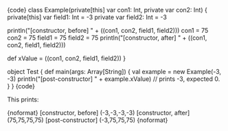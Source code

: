 {code}
class Example(private[this] var con1: Int, private var con2: Int) {
  private[this] var field1: Int = -3
  private var field2: Int = -3

  println("[constructor, before] " + ((con1, con2, field1, field2)))
  con1 = 75
  con2 = 75
  field1 = 75
  field2 = 75
  println("[constructor, after] " + ((con1, con2, field1, field2)))

  def xValue = ((con1, con2, field1, field2))
}

object Test {
  def main(args: Array[String]) {
    val example = new Example(-3, -3)
    println("[post-constructor] " + example.xValue) // prints -3, expected 0.
  }
}
{code}

This prints:

{noformat}
[constructor, before] (-3,-3,-3,-3)
[constructor, after] (75,75,75,75)
[post-constructor] (-3,75,75,75)
{noformat}

